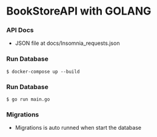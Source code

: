 # BookStoreAPI with GOLANG

### API Docs

- JSON file at docs/Insomnia_requests.json

### Run Database

```
$ docker-compose up --build
```

### Run Database

```
$ go run main.go
```

### Migrations

- Migrations is auto runned when start the database
